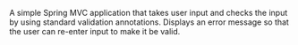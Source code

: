 A simple Spring MVC application that takes user input and checks the input by using standard validation annotations. Displays an error message so that the user can re-enter input to make it be valid.
